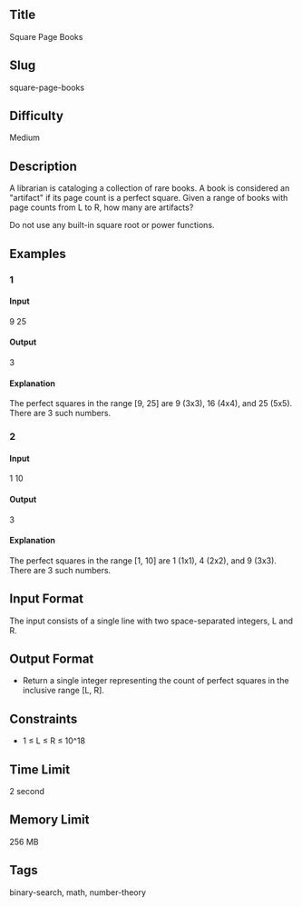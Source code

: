 ## Title

Square Page Books

## Slug

square-page-books

## Difficulty

Medium

## Description

A librarian is cataloging a collection of rare books. A book is considered an "artifact" if its page count is a perfect square. Given a range of books with page counts from L to R, how many are artifacts?

Do not use any built-in square root or power functions.


## Examples

### 1

#### Input

9 25

#### Output

3

#### Explanation

The perfect squares in the range [9, 25] are 9 (3x3), 16 (4x4), and 25 (5x5). There are 3 such numbers.

### 2

#### Input

1 10

#### Output

3

#### Explanation

The perfect squares in the range [1, 10] are 1 (1x1), 4 (2x2), and 9 (3x3). There are 3 such numbers.

## Input Format

The input consists of a single line with two space-separated integers, L and R.

## Output Format

- Return a single integer representing the count of perfect squares in the inclusive range [L, R].

## Constraints

- 1 ≤ L ≤ R ≤ 10^18

## Time Limit

2 second

## Memory Limit

256 MB

## Tags

binary-search, math, number-theory
